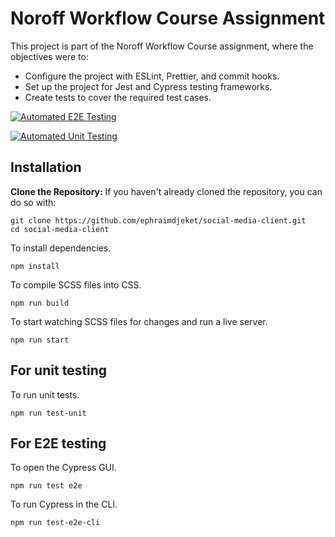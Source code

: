 # Noroff Workflow Course Assignment

This project is part of the Noroff Workflow Course assignment, where the objectives were to:
- Configure the project with ESLint, Prettier, and commit hooks.
- Set up the project for Jest and Cypress testing frameworks.
- Create tests to cover the required test cases.

[![Automated E2E Testing](https://github.com/ephraimdjeket/social-media-client/actions/workflows/e2e-test.yml/badge.svg)](https://github.com/ephraimdjeket/social-media-client/actions/workflows/e2e-test.yml)

[![Automated Unit Testing](https://github.com/ephraimdjeket/social-media-client/actions/workflows/unit-test.yml/badge.svg)](https://github.com/ephraimdjeket/social-media-client/actions/workflows/unit-test.yml)

## Installation

**Clone the Repository:**
If you haven't already cloned the repository, you can do so with:
  
```
git clone https://github.com/ephraimdjeket/social-media-client.git
cd social-media-client
```
To install dependencies.
``` 
npm install
```
To compile SCSS files into CSS.
``` 
npm run build
```
To start watching SCSS files for changes and run a live server.
``` 
npm run start
```

## For unit testing
To run unit tests.
``` 
npm run test-unit
``` 

## For E2E testing
To open the Cypress GUI.
``` 
npm run test e2e
```
To run Cypress in the CLI.
``` 
npm run test-e2e-cli
```
